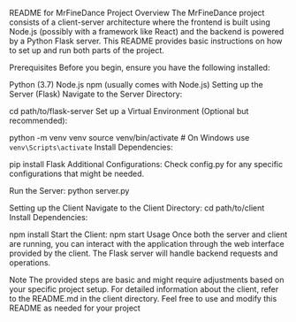 README for MrFineDance Project
Overview
The MrFineDance project consists of a client-server architecture where the frontend is built using Node.js (possibly with a framework like React) and the backend is powered by a Python Flask server. This README provides basic instructions on how to set up and run both parts of the project.

Prerequisites
Before you begin, ensure you have the following installed:

Python (3.7)
Node.js
npm (usually comes with Node.js)
Setting up the Server (Flask)
Navigate to the Server Directory:


cd path/to/flask-server
Set up a Virtual Environment (Optional but recommended):


python -m venv venv
source venv/bin/activate  # On Windows use `venv\Scripts\activate`
Install Dependencies:


pip install Flask
Additional Configurations:
Check config.py for any specific configurations that might be needed.

Run the Server:
python server.py


Setting up the Client
Navigate to the Client Directory:
cd path/to/client
Install Dependencies:


npm install
Start the Client:
npm start
Usage
Once both the server and client are running, you can interact with the application through the web interface provided by the client. The Flask server will handle backend requests and operations.

Note
The provided steps are basic and might require adjustments based on your specific project setup.
For detailed information about the client, refer to the README.md in the client directory.
Feel free to use and modify this README as needed for your project
